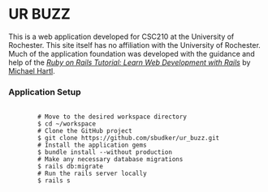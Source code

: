 <h1>UR BUZZ</h1>
<p>
	This is a web application developed for CSC210 at the University of Rochester. This site itself has no affiliation with the University of Rochester. Much of the application foundation was developed with the guidance and help of the <a href="https://www.railstutorial.org/"><em>Ruby on Rails Tutorial: Learn Web Development with Rails</em></a> by <a href="http://www.michaelhartl.com/">Michael Hartl</a>.
</p>
<h3>Application Setup</h3>
<pre>
	<code>
		# Move to the desired workspace directory
		$ cd ~/workspace
		# Clone the GitHub project
		$ git clone https://github.com/sbudker/ur_buzz.git
		# Install the application gems
		$ bundle install --without production
		# Make any necessary database migrations
		$ rails db:migrate
		# Run the rails server locally
		$ rails s
	</code>
</pre>
